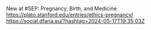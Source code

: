 New at #SEP: Pregnancy, Birth, and Medicine https://plato.stanford.edu/entries/ethics-pregnancy/ https://social.dfaria.eu/?hashtag=2024-05-17T19:35:03Z